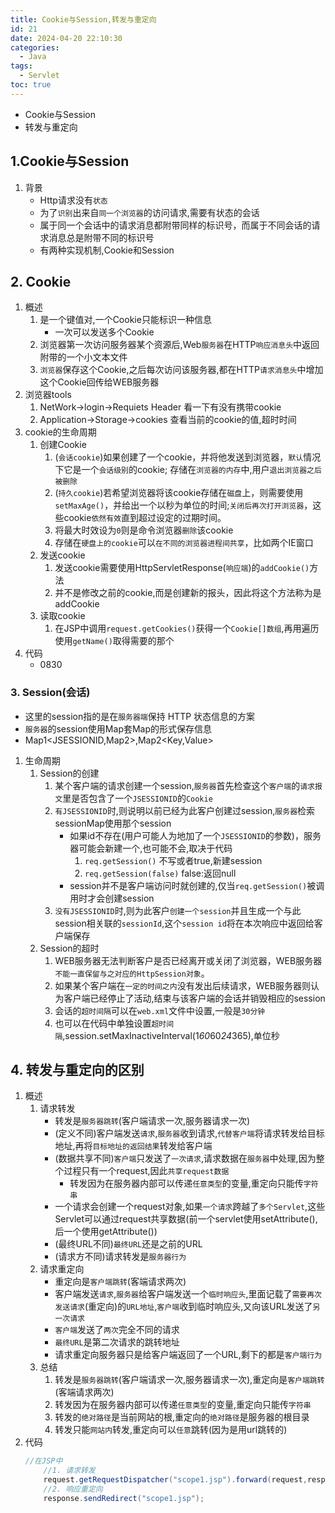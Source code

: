 ```yaml
---
title: Cookie与Session,转发与重定向
id: 21
date: 2024-04-20 22:10:30
categories:
  - Java
tags:
  - Servlet
toc: true
---
```

- Cookie与Session
- 转发与重定向
<!--more-->
## 1.Cookie与Session
1. 背景
    - Http请求没有`状态`
    - 为了`识别`出来自`同一个浏览器`的访问请求,需要有状态的会话
    - 属于同一个会话中的请求消息都附带同样的标识号，而属于不同会话的请求消息总是附带不同的标识号
    - 有两种实现机制,Cookie和Session
## 2. Cookie
1. 概述
    1. 是一个键值对,一个Cookie只能标识一种信息
        - 一次可以发送多个Cookie
    2. 浏览器第一次访问服务器某个资源后,Web`服务器`在HTTP`响应消息头`中返回附带的一个小文本文件
    2. `浏览器`保存这个Cookie,之后每次访问该服务器,都在HTTP`请求消息头`中增加这个Cookie回传给WEB服务器
2. 浏览器tools
    1. NetWork->login->Requiets Header 看一下有没有携带cookie
    2. Application->Storage->cookies 查看当前的cookie的值,超时时间
3. cookie的生命周期
    1. 创建Cookie
        1. (`会话cookie`)如果创建了一个cookie，并将他发送到浏览器，`默认`情况下它是一个`会话级别`的cookie; 存储在`浏览器的内存`中,用户`退出浏览器之后被删除`
        2. (`持久cookie`)若希望浏览器将该cookie存储在`磁盘`上，则需要使用`setMaxAge()`，并给出一个以秒为单位的时间;`关闭后再次打开浏览器`，这些cookie`依然有效`直到超过设定的过期时间。
        3. 将最大时效设为`0`则是命令浏览器`删除`该cookie
        4. 存储在`硬盘上的cookie`可以`在不同的浏览器进程间共享`，比如两个IE窗口
    2. 发送cookie
        1. 发送cookie需要使用HttpServletResponse(`响应端`)的`addCookie()`方法
        2. 并不是修改之前的cookie,而是创建新的报头，因此将这个方法称为是addCookie
    3. 读取cookie
        1. 在JSP中调用`request.getCookies()`获得一个`Cookie[]数组`,再用遍历使用`getName()`取得需要的那个
4. 代码
    - 0830
### 3. Session(会话)
- 这里的session指的是在`服务器端`保持 HTTP 状态信息的方案 
- `服务器`的session使用Map套Map的形式保存信息
- Map1<JSESSIONID,Map2>,Map2<Key,Value>
1. 生命周期
    1. Session的创建
        1. 某个客户端的请求创建一个session,`服务器`首先检查这个`客户端`的`请求报文`里是否包含了一个`JSESSIONID`的`Cookie`
        2. `有JSESSIONID`时,则说明以前已经为此客户创建过session,`服务器`检索sessionMap使用那个session
            - 如果id不存在(用户可能人为地加了一个`JSESSIONID`的参数)，服务器可能会新建一个,也可能不会,取决于代码
                1. `req.getSession()` 不写或者true,新建session
                2. `req.getSession(false)` false:返回null
            - session并不是客户端访问时就创建的,仅当`req.getSession()`被调用时才会创建session
        3. `没有JSESSIONID`时,则为此客户`创建一个session`并且生成一个与此session相关联的`sessionId`,这个`session id`将在本次响应中返回给客户端保存
    2. Session的超时
        1. WEB服务器无法判断客户是否已经离开或关闭了浏览器，WEB服务器`不能一直保留与之对应的HttpSession对象`。
        2. 如果某个客户端在`一定的时间之内`没有发出后续请求，WEB服务器则认为客户端已经停止了活动,结束与该客户端的会话并销毁相应的session
        3. 会话的`超时间隔`可以在`web.xml`文件中设置,一般是`30分钟`
        4. 也可以在代码中单独设置`超时间隔`,session.setMaxInactiveInterval(1*60*60*24*365),单位秒
## 4. 转发与重定向的区别
1. 概述
    1. 请求转发
        - 转发是`服务器跳转`(客户端请求一次,服务器请求一次)
        - (定义不同)客户端发送`请求`,`服务器`收到请求,`代替客户端`将请求转发给目标地址,再将`目标地址的返回结果`转发给客户端
        - (数据共享不同)`客户端`只发送了`一次请求`,请求数据在`服务器`中处理,因为整个过程只有一个request,因此`共享request数据`
            - 转发因为在服务器内部可以传递`任意类型`的变量,重定向只能传`字符串`
        - 一个请求会创建一个request对象,如果`一个请求`跨越了`多个Servlet`,这些Servlet可以通过request共享数据(前一个servlet使用setAttribute(),后一个使用getAttribute())
        - (最终URL不同)`最终URL`还是之前的URL
        - (请求方不同)请求转发是`服务器行为`
    2. 请求重定向
        - 重定向是`客户端跳转`(客端请求两次)
        - 客户端发送`请求`,`服务器`给客户端发送一个`临时响应头`,里面记载了`需要再次发送请求`(重定向)的`URL地址`,`客户端`收到临时响应头,又向该URL发送了`另一次请求`
        - `客户端`发送了`两次`完全不同的请求
        - `最终URL`是第二次请求的跳转地址
        - 请求重定向服务器只是给客户端返回了一个URL,剩下的都是`客户端行为`
    3. 总结
        1. 转发是`服务器跳转`(客户端请求一次,服务器请求一次),重定向是`客户端跳转`(客端请求两次)
        2. 转发因为在服务器内部可以传递`任意类型`的变量,重定向只能传`字符串`
        3. 转发的`绝对路径`是当前网站的根,重定向的`绝对路径`是服务器的根目录
        4. 转发只能`网站内`转发,重定向可以`任意`跳转(因为是用url跳转的)
2. 代码
    ```java
    //在JSP中
        //1. 请求转发
        request.getRequestDispatcher("scope1.jsp").forward(request,response);
        //2. 响应重定向
        response.sendRedirect("scope1.jsp");
    ```

    
